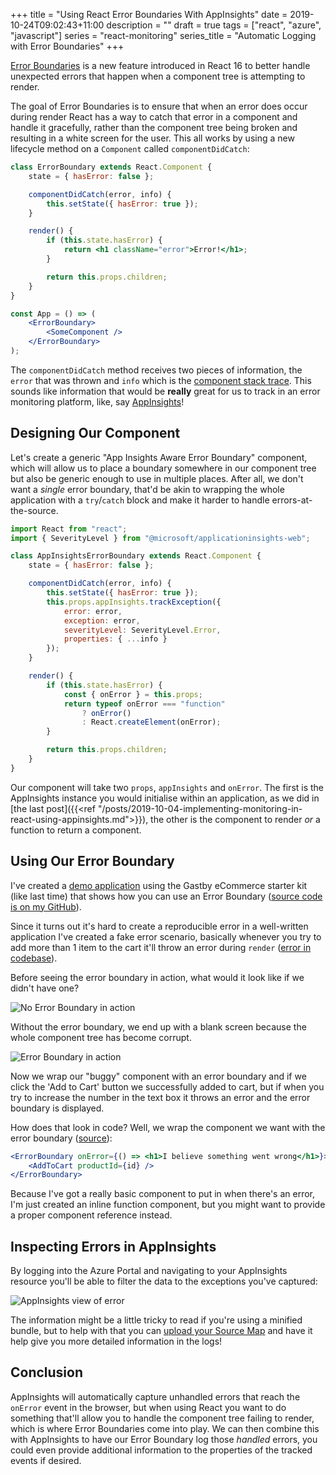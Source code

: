 +++
title = "Using React Error Boundaries With AppInsights"
date = 2019-10-24T09:02:43+11:00
description = ""
draft = true
tags = ["react", "azure", "javascript"]
series = "react-monitoring"
series_title = "Automatic Logging with Error Boundaries"
+++

[Error Boundaries](https://reactjs.org/docs/error-boundaries.html) is a new feature introduced in React 16 to better handle unexpected errors that happen when a component tree is attempting to render.

The goal of Error Boundaries is to ensure that when an error does occur during render React has a way to catch that error in a component and handle it gracefully, rather than the component tree being broken and resulting in a white screen for the user. This all works by using a new lifecycle method on a `Component` called `componentDidCatch`:

```jsx
class ErrorBoundary extends React.Component {
    state = { hasError: false };

    componentDidCatch(error, info) {
        this.setState({ hasError: true });
    }

    render() {
        if (this.state.hasError) {
            return <h1 className="error">Error!</h1>;
        }

        return this.props.children;
    }
}

const App = () => (
    <ErrorBoundary>
        <SomeComponent />
    </ErrorBoundary>
);
```

The `componentDidCatch` method receives two pieces of information, the `error` that was thrown and `info` which is the [component stack trace](https://reactjs.org/docs/error-boundaries.html#component-stack-traces). This sounds like information that would be **really** great for us to track in an error monitoring platform, like, say [AppInsights](https://docs.microsoft.com/en-us/azure/azure-monitor/app/app-insights-overview?{{<cda>}})!

## Designing Our Component

Let's create a generic "App Insights Aware Error Boundary" component, which will allow us to place a boundary somewhere in our component tree but also be generic enough to use in multiple places. After all, we don't want a _single_ error boundary, that'd be akin to wrapping the whole application with a `try`/`catch` block and make it harder to handle errors-at-the-source.

```jsx
import React from "react";
import { SeverityLevel } from "@microsoft/applicationinsights-web";

class AppInsightsErrorBoundary extends React.Component {
    state = { hasError: false };

    componentDidCatch(error, info) {
        this.setState({ hasError: true });
        this.props.appInsights.trackException({
            error: error,
            exception: error,
            severityLevel: SeverityLevel.Error,
            properties: { ...info }
        });
    }

    render() {
        if (this.state.hasError) {
            const { onError } = this.props;
            return typeof onError === "function"
                ? onError()
                : React.createElement(onError);
        }

        return this.props.children;
    }
}
```

Our component will take two `props`, `appInsights` and `onError`. The first is the AppInsights instance you would initialise within an application, as we did in [the last post]({{<ref "/posts/2019-10-04-implementing-monitoring-in-react-using-appinsights.md">}}), the other is the component to render _or_ a function to return a component.

## Using Our Error Boundary

I've created a [demo application](https://appinsightserrorboundary.z22.web.core.windows.net/) using the Gastby eCommerce starter kit (like last time) that shows how you can use an Error Boundary ([source code is on my GitHub](https://github.com/aaronpowell/react-app-insights/tree/5307f90808f6765921072f6e975a6b6ce9964d55/AppInsights-Part2)).

Since it turns out it's hard to create a reproducible error in a well-written application I've created a fake error scenario, basically whenever you try to add more than 1 item to the cart it'll throw an error during `render` ([error in codebase](https://github.com/aaronpowell/react-app-insights/blob/5307f90808f6765921072f6e975a6b6ce9964d55/AppInsights-Part2/src/components/AddToCart/index.js#L54-L56)).

Before seeing the error boundary in action, what would it look like if we didn't have one?

![No Error Boundary in action](/images/spa-appinsights/no-error-boundary.gif)

Without the error boundary, we end up with a blank screen because the whole component tree has become corrupt.

![Error Boundary in action](/images/spa-appinsights/error-boundary.gif)

Now we wrap our "buggy" component with an error boundary and if we click the 'Add to Cart' button we successfully added to cart, but if when you try to increase the number in the text box it throws an error and the error boundary is displayed.

How does that look in code? Well, we wrap the component we want with the error boundary ([source](https://github.com/aaronpowell/react-app-insights/blob/5307f90808f6765921072f6e975a6b6ce9964d55/AppInsights-Part2/src/components/ProductSummary/index.js#L26-L30)):

```jsx
<ErrorBoundary onError={() => <h1>I believe something went wrong</h1>}>
    <AddToCart productId={id} />
</ErrorBoundary>
```

Because I've got a really basic component to put in when there's an error, I'm just created an inline function component, but you might want to provide a proper component reference instead.

## Inspecting Errors in AppInsights

By logging into the Azure Portal and navigating to your AppInsights resource you'll be able to filter the data to the exceptions you've captured:

![AppInsights view of error](/images/spa-appinsights/error-details.png)

The information might be a little tricky to read if you're using a minified bundle, but to help with that you can [upload your Source Map](https://docs.microsoft.com/en-us/azure/azure-monitor/app/javascript?{{<cda>}}#source-map-support) and have it help give you more detailed information in the logs!

## Conclusion

AppInsights will automatically capture unhandled errors that reach the `onError` event in the browser, but when using React you want to do something that'll allow you to handle the component tree failing to render, which is where Error Boundaries come into play. We can then combine this with AppInsights to have our Error Boundary log those _handled_ errors, you could even provide additional information to the properties of the tracked events if desired.
